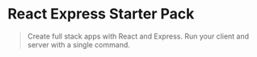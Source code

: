 # React Express Starter Pack

> Create full stack apps with React and Express. Run your client and server with a single command. 